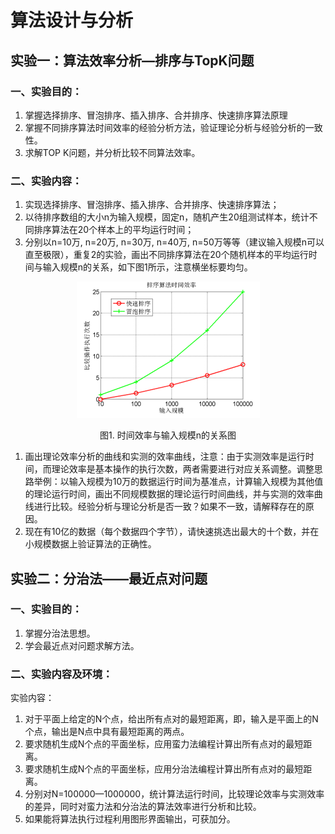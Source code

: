# 算法设计与分析

## 实验一：算法效率分析—排序与TopK问题

### 一、实验目的：
1.	掌握选择排序、冒泡排序、插入排序、合并排序、快速排序算法原理
2.	掌握不同排序算法时间效率的经验分析方法，验证理论分析与经验分析的一致性。
3.	求解TOP K问题，并分析比较不同算法效率。

### 二、实验内容：
1. 实现选择排序、冒泡排序、插入排序、合并排序、快速排序算法；
2. 以待排序数组的大小n为输入规模，固定n，随机产生20组测试样本，统计不同排序算法在20个样本上的平均运行时间；
3. 分别以n=10万, n=20万, n=30万, n=40万, n=50万等等（建议输入规模n可以直至极限），重复2的实验，画出不同排序算法在20个随机样本的平均运行时间与输入规模n的关系，如下图1所示，注意横坐标要均匀。
 
<center>
<img src=".\img\lab1.png" alt="图1. 时间效率与输入规模n的关系图" style="zoom:100%;" />

图1. 时间效率与输入规模n的关系图

</center>


1. 画出理论效率分析的曲线和实测的效率曲线，注意：由于实测效率是运行时间，而理论效率是基本操作的执行次数，两者需要进行对应关系调整。调整思路举例：以输入规模为10万的数据运行时间为基准点，计算输入规模为其他值的理论运行时间，画出不同规模数据的理论运行时间曲线，并与实测的效率曲线进行比较。经验分析与理论分析是否一致？如果不一致，请解释存在的原因。
2. 现在有10亿的数据（每个数据四个字节），请快速挑选出最大的十个数，并在小规模数据上验证算法的正确性。


## 实验二：分治法——最近点对问题 

### 一、实验目的：
1. 掌握分治法思想。
2. 学会最近点对问题求解方法。

### 二、实验内容及环境：
实验内容：
1. 对于平面上给定的N个点，给出所有点对的最短距离，即，输入是平面上的N个点，输出是N点中具有最短距离的两点。
2. 要求随机生成N个点的平面坐标，应用蛮力法编程计算出所有点对的最短距离。
3. 要求随机生成N个点的平面坐标，应用分治法编程计算出所有点对的最短距离。
4. 分别对N=100000—1000000，统计算法运行时间，比较理论效率与实测效率的差异，同时对蛮力法和分治法的算法效率进行分析和比较。
5. 如果能将算法执行过程利用图形界面输出，可获加分。
